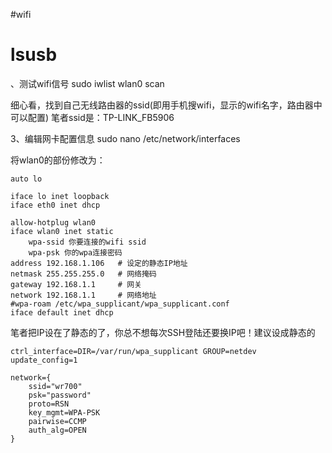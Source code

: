 #wifi 


# lsusb

、测试wifi信号
sudo iwlist wlan0 scan

细心看，找到自己无线路由器的ssid(即用手机搜wifi，显示的wifi名字，路由器中可以配置)
笔者ssid是：TP-LINK_FB5906

3、编辑网卡配置信息
sudo nano /etc/network/interfaces

将wlan0的部份修改为：

	auto lo
	 
	iface lo inet loopback
	iface eth0 inet dhcp
	 
	allow-hotplug wlan0
	iface wlan0 inet static
		wpa-ssid 你要连接的wifi ssid
		wpa-psk 你的wpa连接密码
	address 192.168.1.106   # 设定的静态IP地址
	netmask 255.255.255.0   # 网络掩码
	gateway 192.168.1.1     # 网关
	network 192.168.1.1     # 网络地址
    #wpa-roam /etc/wpa_supplicant/wpa_supplicant.conf
	iface default inet dhcp

笔者把IP设在了静态的了，你总不想每次SSH登陆还要换IP吧！建议设成静态的

	ctrl_interface=DIR=/var/run/wpa_supplicant GROUP=netdev
	update_config=1

	network={
		ssid="wr700"
		psk="password"
		proto=RSN
		key_mgmt=WPA-PSK
		pairwise=CCMP
		auth_alg=OPEN
	}
